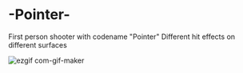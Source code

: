 
# -Pointer-
First person shooter with codename "Pointer"
Different hit effects on different surfaces

![ezgif com-gif-maker](https://user-images.githubusercontent.com/56451598/117994259-14548500-b349-11eb-9de3-f07abd27a7e1.gif)
